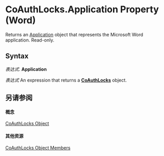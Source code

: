 
# CoAuthLocks.Application Property (Word)

Returns an [Application](d1cf6f8f-4e88-bf01-93b4-90a83f79cb44.md) object that represents the Microsoft Word application. Read-only.


## Syntax

 _表达式_. **Application**

 _表达式_ An expression that returns a **[CoAuthLocks](589763ed-8463-6988-3817-9c2152506d16.md)** object.


## 另请参阅


#### 概念


[CoAuthLocks Object](589763ed-8463-6988-3817-9c2152506d16.md)
#### 其他资源


[CoAuthLocks Object Members](http://msdn.microsoft.com/library/8ed97f6f-7fc1-f78c-6195-ac4e46e69921%28Office.15%29.aspx)